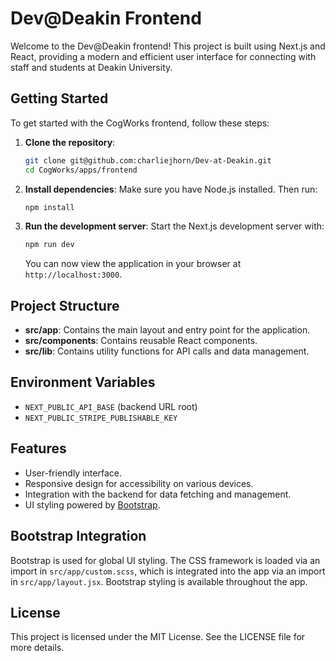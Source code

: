 # Dev@Deakin Frontend

Welcome to the Dev@Deakin frontend! This project is built using Next.js and React, providing a modern and efficient user interface for connecting with staff and students at Deakin University.

## Getting Started

To get started with the CogWorks frontend, follow these steps:

1. **Clone the repository**:
   ```bash
   git clone git@github.com:charliejhorn/Dev-at-Deakin.git
   cd CogWorks/apps/frontend
   ```

2. **Install dependencies**:
   Make sure you have Node.js installed. Then run:
   ```bash
   npm install
   ```

3. **Run the development server**:
   Start the Next.js development server with:
   ```bash
   npm run dev
   ```
   You can now view the application in your browser at `http://localhost:3000`.

## Project Structure

- **src/app**: Contains the main layout and entry point for the application.
- **src/components**: Contains reusable React components.
- **src/lib**: Contains utility functions for API calls and data management.

## Environment Variables
- `NEXT_PUBLIC_API_BASE` (backend URL root)
- `NEXT_PUBLIC_STRIPE_PUBLISHABLE_KEY`

## Features

- User-friendly interface.
- Responsive design for accessibility on various devices.
- Integration with the backend for data fetching and management.
- UI styling powered by [Bootstrap](https://getbootstrap.com/).

## Bootstrap Integration

Bootstrap is used for global UI styling. The CSS framework is loaded via an import in `src/app/custom.scss`, which is integrated into the app via an import in `src/app/layout.jsx`. Bootstrap styling is available throughout the app.

## License

This project is licensed under the MIT License. See the LICENSE file for more details.